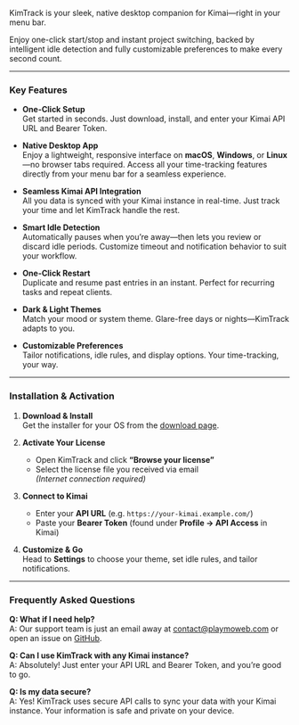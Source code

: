 KimTrack is your sleek, native desktop companion for Kimai—right in your menu bar.

Enjoy one-click start/stop and instant project switching, backed by intelligent idle detection and fully customizable preferences to make every second count.

---
<p></p>

### Key Features

- **One-Click Setup**  
  Get started in seconds. Just download, install, and enter your Kimai API URL and Bearer Token.

- **Native Desktop App**  
  Enjoy a lightweight, responsive interface on **macOS**, **Windows**, or **Linux**—no browser tabs required. Access all your time-tracking features directly from your menu bar for a seamless experience.

- **Seamless Kimai API Integration**  
  All you data is synced with your Kimai instance in real-time. Just track your time and let KimTrack handle the rest.

- **Smart Idle Detection**  
  Automatically pauses when you’re away—then lets you review or discard idle periods. Customize timeout and notification behavior to suit your workflow.

- **One-Click Restart**  
  Duplicate and resume past entries in an instant. Perfect for recurring tasks and repeat clients.

- **Dark & Light Themes**  
  Match your mood or system theme. Glare-free days or nights—KimTrack adapts to you.

- **Customizable Preferences**  
  Tailor notifications, idle rules, and display options. Your time-tracking, your way.


---
<p></p>

### Installation & Activation

1. **Download & Install**  
   Get the installer for your OS from the [download page](https://github.com/playmoweb/kimtrack).

2. **Activate Your License**  
   - Open KimTrack and click **“Browse your license”**  
   - Select the license file you received via email  
   *(Internet connection required)*

3. **Connect to Kimai**  
   - Enter your **API URL** (e.g. `https://your-kimai.example.com/`)  
   - Paste your **Bearer Token** (found under **Profile → API Access** in Kimai)

4. **Customize & Go**  
   Head to **Settings** to choose your theme, set idle rules, and tailor notifications.

---
<p></p>

### Frequently Asked Questions

**Q: What if I need help?**  
A: Our support team is just an email away at [contact@playmoweb.com](mailto:contact@playmoweb.com) or open an issue on [GitHub](https://github.com/playmoweb/kimtrack/issues).

**Q: Can I use KimTrack with any Kimai instance?**  
A: Absolutely! Just enter your API URL and Bearer Token, and you’re good to go.

**Q: Is my data secure?**  
A: Yes! KimTrack uses secure API calls to sync your data with your Kimai instance. Your information is safe and private on your device.


<!-- ### App Screens

<p>
    <img src="/images/marketplace/ticesoftware-kimaibar-macos-client1.webp" width="45%" style="margin:0 10px">
    <img src="/images/marketplace/ticesoftware-kimaibar-macos-client2.webp" width="45%" style="margin:0 10px">
</p>    
<p>
    <img src="/images/marketplace/ticesoftware-kimaibar-macos-client3.webp" width="45%" style="margin:0 10px">
    <img src="/images/marketplace/ticesoftware-kimaibar-macos-client4.webp" width="45%" style="margin:0 10px">
</p> -->



<!-- KimaiTrack is the time tracking solution running in your menu bar.

Check your running time and quickly start and stop your timer directly from your menu bar. Switch to other projects without hassle with just another click on one of your recent activities. KimaiBar detects when you are idle for a certain time and asks you, what to do with the time when you come back. -->